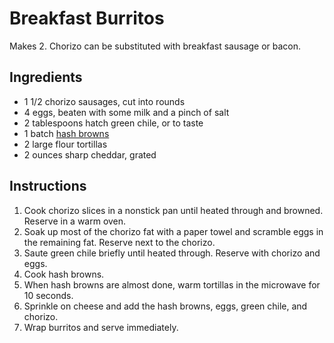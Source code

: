 # Breakfast Burritos

Makes 2. Chorizo can be substituted with breakfast sausage or bacon.

## Ingredients

- 1 1/2 chorizo sausages, cut into rounds
- 4 eggs, beaten with some milk and a pinch of salt
- 2 tablespoons hatch green chile, or to taste
- 1 batch [hash browns](hash-browns.md)
- 2 large flour tortillas
- 2 ounces sharp cheddar, grated

## Instructions

1. Cook chorizo slices in a nonstick pan until heated through and browned. Reserve in a warm oven.
2. Soak up most of the chorizo fat with a paper towel and scramble eggs in the remaining fat. Reserve next to the chorizo.
3. Saute green chile briefly until heated through. Reserve with chorizo and eggs.
4. Cook hash browns.
5. When hash browns are almost done, warm tortillas in the microwave for 10 seconds.
6. Sprinkle on cheese and add the hash browns, eggs, green chile, and chorizo.
7. Wrap burritos and serve immediately.
